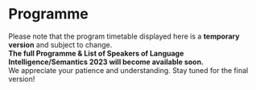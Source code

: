 # Programme

Please note that the program timetable displayed here is a **temporary version** and subject to change.  
**The full Programme & List of Speakers of Language Intelligence/Semantics 2023 will become available soon.**  
We appreciate your patience and understanding. Stay tuned for the final version!
